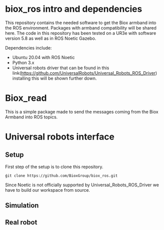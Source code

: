 # biox_ros intro and dependencies
This repository contains the needed software to get the Biox armband into the ROS environment. Packages with armband compatibility will be shared here. The code in this repository has been tested on a UR3e with software version 5.8 as well as in ROS Noetic Gazebo.  

Dependencies include: 
- Ubuntu 20.04 with ROS Noetic
- Python 3.x
- Universal robots driver that can be found in this link(https://github.com/UniversalRobots/Universal_Robots_ROS_Driver) installing this will be shown further down.
# Biox_read
This is a simple package made to send the messages coming from the Biox Armband into ROS topics.

# Universal robots interface

## Setup
First step of the setup is to clone this repository.

`ǵit clone https://github.com/BioxGroup/biox_ros.git`

Since Noetic is not officially supported by Universal_Robots_ROS_Driver we have to build our workspace from source. 



## Simulation

## Real robot
